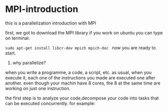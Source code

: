 # MPI-introduction
this is a parallelization introduction with MPI

first, we got to download the MPI library
if you work on ubuntu you can type on terminal:

`sudo apt-get install libcr-dev mpich mpich-doc
`
now you are ready to start.

1. why parallelize?

when you write a programme, a code, a script, etc. as usual, when you execute it, each one of the instructions you made are executed one after another. even though your machin have 8 cores, the 8 at the same time are working on just one instruction.

the first step is to analyze your code,decompose your code into tasks that can be executed concurrently. for example:


